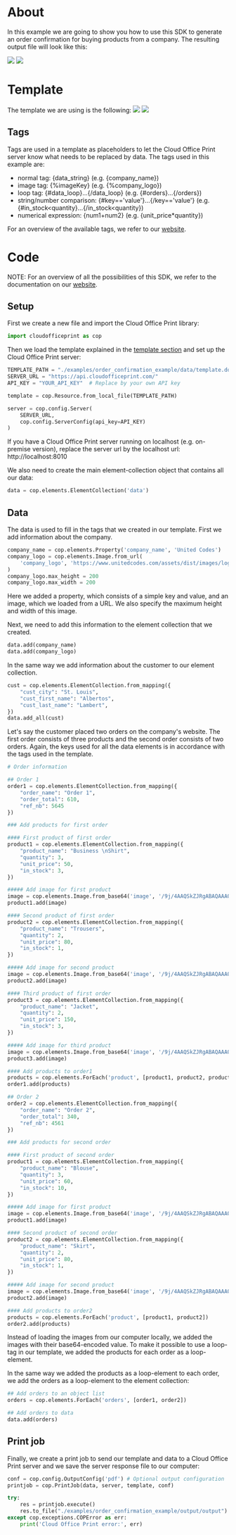 # About
In this example we are going to show you how to use this SDK to generate an order confirmation for buying products from a company. The resulting output file will look like this:

![](https://raw.githubusercontent.com/United-Codes/cloudofficeprint-python/master/examples/order_confirmation_example/imgs/output_imgs/output-1.jpg)
![](https://raw.githubusercontent.com/United-Codes/cloudofficeprint-python/master/examples/order_confirmation_example/imgs/output_imgs/output-2.jpg)

# Template
The template we are using is the following:
![](https://raw.githubusercontent.com/United-Codes/cloudofficeprint-python/master/examples/order_confirmation_example/imgs/template_imgs/template-1.jpg)
![](https://raw.githubusercontent.com/United-Codes/cloudofficeprint-python/master/examples/order_confirmation_example/imgs/template_imgs/template-2.jpg)

## Tags
Tags are used in a template as placeholders to let the Cloud Office Print server know what needs to be replaced by data. The tags used in this example are:
- normal tag: {data_string} (e.g. {company_name})
- image tag: {%imageKey} (e.g. {%company_logo})
- loop tag: {#data_loop}...{/data_loop} (e.g. {#orders}...{/orders})
- string/number comparison: {#key=='value'}...{/key=='value'} (e.g. {#in_stock<quantity}...{/in_stock<quantity})
- numerical expression: {num1+num2} (e.g. {unit_price*quantity})

For an overview of the available tags, we refer to our [website](https://www.cloudofficeprint.com/docs/#tag-overview).

# Code
NOTE: For an overview of all the possibilities of this SDK, we refer to the documentation on our [website](https://cloudofficeprint.com/docs).
## Setup
First we create a new file and import the Cloud Office Print library:
```python
import cloudofficeprint as cop
```

Then we load the template explained in the [template section](#template) and set up the Cloud Office Print server:
```python
TEMPLATE_PATH = "./examples/order_confirmation_example/data/template.docx"
SERVER_URL = "https://api.cloudofficeprint.com/"
API_KEY = "YOUR_API_KEY"  # Replace by your own API key

template = cop.Resource.from_local_file(TEMPLATE_PATH)

server = cop.config.Server(
    SERVER_URL,
    cop.config.ServerConfig(api_key=API_KEY)
)
```
If you have a Cloud Office Print server running on localhost (e.g. on-premise version), replace the server url by the localhost url: http://localhost:8010

We also need to create the main element-collection object that contains all our data:
```python
data = cop.elements.ElementCollection('data')
```

## Data
The data is used to fill in the tags that we created in our template. First we add information about the company.
```python
company_name = cop.elements.Property('company_name', 'United Codes')
company_logo = cop.elements.Image.from_url(
    'company_logo', 'https://www.unitedcodes.com/assets/dist/images/logo-united-codes.svg'
)
company_logo.max_height = 200
company_logo.max_width = 200
```
Here we added a property, which consists of a simple key and value, and an image, which we loaded from a URL. We also specify the maximum height and width of this image.

Next, we need to add this information to the element collection that we created.
```python
data.add(company_name)
data.add(company_logo)
```

In the same way we add information about the customer to our element collection.
```python
cust = cop.elements.ElementCollection.from_mapping({
    "cust_city": "St. Louis",
    "cust_first_name": "Albertos",
    "cust_last_name": "Lambert",
})
data.add_all(cust)
```

Let's say the customer placed two orders on the company's website. The first order consists of three products and the second order consists of two orders. Again, the keys used for all the data elements is in accordance with the tags used in the template.
```python
# Order information

## Order 1
order1 = cop.elements.ElementCollection.from_mapping({
    "order_name": "Order 1",
    "order_total": 610,
    "ref_nb": 5645
})

### Add products for first order

#### First product of first order
product1 = cop.elements.ElementCollection.from_mapping({
    "product_name": "Business \nShirt",
    "quantity": 3,
    "unit_price": 50,
    "in_stock": 3,
})

##### Add image for first product
image = cop.elements.Image.from_base64('image', '/9j/4AAQSkZJRgABAQAAAQABAAD/2wCEAAkGBhAQDxINEhQPEw8SEBcVEBQUEBAP\r\nFBAQFBAVFhQQFBQXGyYeFxkjGRISHy8gIygsLCwsFR8xNTwqNSYrLCkBCQoKDQoN\r\nGQwOGikeHBgpNSkpKSk0KSwpKSk0MCw0NSkpKSksMikpLC4wKSwqKSkpKSkpKjQ0\r\nKSkpKjYpNCkyKf/AABEIAGgAaAMBIgACEQEDEQH/xAAbAAACAwEBAQAAAAAAAAAA\r\nAAAABQIDBAEHBv/EADgQAAIBAgMEBgYKAwAAAAAAAAABAgMRBBIhBTFBUWFxgZGx\r\n0RMWIlKhwQYyYnKSorLh8PEUQlP/xAAUAQEAAAAAAAAAAAAAAAAAAAAA/8QAFBEB\r\nAAAAAAAAAAAAAAAAAAAAAP/aAAwDAQACEQMRAD8A9xAAAAA43YDNjdpU6P13Z8Et\r\nW+wX+tFPhGfwQlxSdSrObu7y046cLdli+ns52vu62A19ZIe5LvRbS2/Se9Sj1q/g\r\nJqWCbbXItlhcu9PxXwA+lp1VJZk00+KJCfYtVRk6d1qsy15NLTv+A4AAAAAAAAAA\r\nAwbRx7ptRSV2r3fDsF06spJyk29G10dhbtN3qtckl8/mQy6NdAGLA1LeybZbtDBK\r\ni4u5vjVWXM2kubAoouTk1mk8u9ejyp3XCTWvYzXOqorMyFDFQnua6tz67bzLj53Q\r\nGKlXbrqb0TurLgmtPiOqGJnHc9OT1Qow1FucXykvEcTQDTDVs8VLdzXJotMWzZaS\r\nj037/wCjaAAAAAAACTFK9Sb+14JIjF2O1PrS+8/FnUwMmNxcKavLe90Vq5dSFTwO\r\nIxLTlelT4J3Vl1b2+kfwpxTbSV3vfHvJ5uICWv8ARySSdObutybt8UcpzrR0rQlZ\r\nf7LXvtvHaqABmwltJKzXQamRVJJ3sk+jS/XzJsC/Au0+uIwF1DScevxQxAAAAAAA\r\nBFU+tL7z/UyJ2b9qS+0/1M7YATLEiOQ7GNgJJO/C1tAtqSQAdsQJORyIFkXZp8mv\r\nEZiqW4aRd0nzQHQAAAjOVk29yV32EjNtCpanLp07wEyXEsvYqlVUd/8AP5clU1Vu\r\nene7AXU5XSb32JoruSTAkpq9tL8gcjmVXvxOMCRKKIRZK4EhhhneEerwFqZvwUvY\r\n6m/G/wAwNAAAAL9sJuMdbe1ustdBgKts1NYx6G+/+gF0r3XFX1emnwLL8en5lfpl\r\nxaXaV1MZDRZo3bVldcwNiJJlDrHP8gDSpHGzI8dHNk4/tcs9OBoTJJmZV0WKogLT\r\nbs6Wkl0371+wuzGzZsvaa5rwf7gMQAAAWbU2FCvJTbkmlZ21uuHQuIABi9ScM9+d\r\n9sV8jtP6E4WMlJekTTunmW/uAANi2BT96r+JeRx/R+lzqfiXkAAQ9WaV82arf7y8\r\nifq9T96r+KPkcADvq/D36nfHyBbAj79T8vkAASWxV/0qfl8i3C7OySzZ5PTc0l4A\r\nAG0AAD//2Q==')
product1.add(image)

#### Second product of first order
product2 = cop.elements.ElementCollection.from_mapping({
    "product_name": "Trousers",
    "quantity": 2,
    "unit_price": 80,
    "in_stock": 1,
})

##### Add image for second product
image = cop.elements.Image.from_base64('image', '/9j/4AAQSkZJRgABAQAAAQABAAD/2wBDAAkGBwgHBgkIBwgKCgkLDRYPDQwMDRsU\r\nFRAWIB0iIiAdHx8kKDQsJCYxJx8fLT0tMTU3Ojo6Iys/RD84QzQ5Ojf/2wBDAQoK\r\nCg0MDRoPDxo3JR8lNzc3Nzc3Nzc3Nzc3Nzc3Nzc3Nzc3Nzc3Nzc3Nzc3Nzc3Nzc3\r\nNzc3Nzc3Nzc3Nzc3Nzf/wAARCABoAGgDASIAAhEBAxEB/8QAHAABAQACAwEBAAAA\r\nAAAAAAAAAAcBBQQGCAID/8QAPRAAAQMDAAUHCAgHAAAAAAAAAQACAwQFEQYHEiFB\r\nEyIxUWFxoSMygZGxssHRFBUXQnOiwuEINVJiY5Lw/8QAFgEBAQEAAAAAAAAAAAAA\r\nAAAAAAEC/8QAFhEBAQEAAAAAAAAAAAAAAAAAAAEx/9oADAMBAAIRAxEAPwC4IiIM\r\nrCIg02mV2msWi1zulNyRmpad0kYlBLS7gDgjioH9q+mVRkG5RQ/hUkfxBVE1/wBx\r\nmp9GKKgiJaytqgJSOLWDaA/22fUoZAcwskA+9zh2ZPzVSu1yaw9LZRz9IKvH+OKN\r\nvsYvlmmek4eyV16uLwJBzTOQCenBAxuWjiY1swjxuLNof96Av2iZtU+Cd4dg9+Qi\r\nPUdkucN5tNLcaYERVEYeA7pHWD3HIXOU51J10k1jraF7tptLUbUeTvDXjOPWD61R\r\nlGjiiIgIiIMrCIgysIiCOfxCTbQstM3pHKyeLB81HaPPloXjGDnHYVYtfcYdXWVw\r\nbl3JTA92WKPy+Sq439AcC0+1VHMjOWwv+807JXLi3Pdu3Eg56iuJT+cWg8071ywc\r\nIioajpD9PvEY6DFE71F3zVcUj1GRONZeJgeaI4mEdpLj8FXFFhxRERRERAREQZWE\r\nRBJte0flLHN+Oz3Co5eOZG2TGcOHtVs16szbrPJje2qe3Pez9lFrwM0TtyrNYo3Z\r\n2CuaOhauhf5Nh7ls3bgT1DoKCt6iTmkvO7onjH5SqmpdqIwbZd3jjUs9xVFRqHFE\r\nRAREQZWERBlYREEw16Of9WWho8w1Tye8M3fFRqtbtwFvXn2K068o9qzWx+7m1Z3Z\r\n/sKjFUPJFVm61NAc0+OIOFtXzBpZtea9vVxWotxB5RufvLZAcpA0EZLDgoLPqF/k\r\n91B4VTfcCqKleoUn6tu7DwqGe7+yqijRxREQEREBERAREQTjXfHtWC3yZI2azHfl\r\njvkopVHmY61ateJA0ftw4/Th7jlE6l2B6FUutZbqdxp6qdmTyUzGFvDnB5z+VbKl\r\ndtMeR6WkbwU0coZaux6Qzx9FGKed3aNtzT4OJ9C+WO2XZG8ObvCIsGoZ+YL207nc\r\nrC7HYWu+Sq6iOomqLdI7jS7RxLRh5Hax4H6yrco1BE4ogIiICIiAiIgm+vFubBbn\r\ndVaPccofWuPmbO8g4wrlrxZIdGKJ7Gkhla0uPVzHY8VEWkAgzOGT0AqpVE1QWMT6\r\nFaWzSAbdYx1MMjOyGxkjxf4Kd0+HxjaG9vR3KxainNqtGbzGHDZdXubu4Dk2BSSo\r\npH2+4VFHNukp3uid3tOPgg7hqdcINPI2jOZaWVvsd+lX1eeNVTj9odvA382UHu5N\r\ny9DqEETiiKIiICIiAiIg1mktlh0hsdVaql7o46hoBe0AluCCDv7QugQalLYJM1F3\r\nrXs/pjYxnjvREHdNEtEbXolST09qExE8nKSvmk2nOOMDqHgpppdq20irdIq2uoI6\r\nSaCpnfK3E+y5oJzghwHhlEQdh1eatn2G4C8XeoD65meRihflke00g7Rxzjv7h2qk\r\nIiAiIgIiIP/Z')
product2.add(image)

#### Third product of first order
product3 = cop.elements.ElementCollection.from_mapping({
    "product_name": "Jacket",
    "quantity": 2,
    "unit_price": 150,
    "in_stock": 3,
})

##### Add image for third product
image = cop.elements.Image.from_base64('image', '/9j/4AAQSkZJRgABAQAAAQABAAD/2wCEAAkGBhQSDRUTExQTExIWFBMZERgVERAV\r\nEhkXExAWGRwVFxQYGygeIxkvHxgUHzAgJTMsLiwsFR4xNTEqNSYrLSsBCQoKBQUF\r\nDQUFDSkYEhgpKSkpKSkpKSkpKSkpKSkpKSkpKSkpKSkpKSkpKSkpKSkpKSkpKSkp\r\nKSkpKSkpKSkpKf/AABEIAGgAaAMBIgACEQEDEQH/xAAcAAEAAgMBAQEAAAAAAAAA\r\nAAAABwgDBAYFAgH/xAA1EAABBAEBBQUGBQUBAAAAAAABAAIDEQQhBQYHEmEiMVGB\r\nkRMUQXGhwSMyQ5KxQmRyk6Iz/8QAFAEBAAAAAAAAAAAAAAAAAAAAAP/EABQRAQAA\r\nAAAAAAAAAAAAAAAAAAD/2gAMAwEAAhEDEQA/AJxREQEREBERARLRAREQEREBERAR\r\nEQEReDv1lui2VkvY4seIjyuBogkgaHx1QaW8nErEw3FhLpZRoWRgGj4OcTQPTU9F\r\nFO+PFjJyXM9g5+KxpvljkdzOsD87xXXRcdJMStO7dqg6s7/5/JXvMw79fauJojrr\r\na9/cjivJjSPZmyTZELq5Do+Rhs3q42W9L+Sj+9PJak8mtoLSbv754mb/AOEoc4Cy\r\nxwLJAPHldqR1Fhe2qn7Mz3xSNkjcWPaba5poghWm2VkmTGikNW+ONxrutzATXqg2\r\nkREBERAREQFynFGYN2Jk3pbWAdS6ZgpdWo2455/Ls+KO9ZJga8RGx30tzPogg9x7\r\n1gL1+6l7qBIa3tGtBqBZ8zXmsTe9BmbNpXosbBZX41pJ+GgWVjKKDMDQVndycjn2\r\nTiO77x4v+YwPsquTS9to6X6lWK4Q7QEmxomjvidJG7585eK6U9qDtEREBERAREQF\r\nBvHLaYdtCOMO5hFDq0EGnSPJN9eUMU5FVg37yPabWy3lv68gFaaMdya/tQaWy8a8\r\nDNl+A90b0t+Q416MXjwnVdXs+Et3cyZCCBLnY7WE9x9lE9xr5W5cswIMkQ7z1+wX\r\n04ar5iOh+evoF++zsoNna2zOSHFyG/llbMx1n9SCZ16eHI+L6qRuBu3XNy34xP4c\r\nrC9os0Hx1qB1bd/4jwXH5GI6TYgcAXDGzO1VmmZUIFnwbzxN83rY4ZZRZtnFN1cn\r\nL+9jm19UFlkREBERAREQCqv759nauYP7mf6yuP3VoFE21eEE+TtLImdLFFDJK5za\r\nDnyUa/poC/NBzm+Lmx7ubKiboHsfK4eLi0En1kd6qO7UhcXoxDNi4bXFzMfEYATV\r\n25zhZrS6Y1Ry96D6jJ1+Z+yyNdqteA9nzP8AAWTmQdvujT9i7WYTX4GO8fHWOV7v\r\n5DR5rxdy7G08TTX3nHr/AHsXW8DcZkuTlxSta+N+O0Oa4W0tEutjzXYjg9HFtGDJ\r\nxpC2JkzHvikt1Bpv8N/f3gaO9UEjoiICIiAiIgIiIIt4mcLZszJOVjva5xY1r43n\r\nlPYFAsd3eRr56qKNqbhZ8JIkxJ/m2MyN/dHYVqUQVbh4dZ3uL8o48gY1zRyljhMW\r\nkG5BHXNyjs69b7gSseztx86bVmJOR4mMsb6voK1CIIs4R8PcrCyJcjJDY+eL2bGB\r\n4c/V7XFzuXsj8tVfx+ClNEQEREBERAREQEREBERAREQEREBERAREQf/Z')
product3.add(image)

#### Add products to order1
products = cop.elements.ForEach('product', [product1, product2, product3])
order1.add(products)

## Order 2
order2 = cop.elements.ElementCollection.from_mapping({
    "order_name": "Order 2",
    "order_total": 340,
    "ref_nb": 4561
})

### Add products for second order

#### First product of second order
product1 = cop.elements.ElementCollection.from_mapping({
    "product_name": "Blouse",
    "quantity": 3,
    "unit_price": 60,
    "in_stock": 10,
})

##### Add image for first product
image = cop.elements.Image.from_base64('image', '/9j/4AAQSkZJRgABAQAAAQABAAD/2wCEAAkGBhAQEBUSExIVFBMWFRIUFxYUGBoU\r\nFxcXGRYYFRgcGhIXICYfFyUlGRcTIS8gJCgpLC0sFx4xNTAqNSk3LCkBCQoKDgwO\r\nGQ8PGiwkHiItKi0vLDU1NSw1Li0vKTQpKSk1KyorNTU1KiwpKSwqNC0sKTQsLSws\r\nLCwpLCw0LCw1LP/AABEIAGgAaAMBIgACEQEDEQH/xAAcAAEAAgMAAwAAAAAAAAAA\r\nAAAABgcDBAUBAgj/xAA3EAABAwIDBAYIBgMAAAAAAAABAAIRAwQSITEHQVFxBQYT\r\nYaHBIiMyQnKBkbEUkqKjstFSYoL/xAAaAQEAAgMBAAAAAAAAAAAAAAAAAwYCBAUB\r\n/8QAJxEAAgICAgADCQAAAAAAAAAAAAECAwQRBRIhMUETIkJRYYGR4fD/2gAMAwEA\r\nAhEDEQA/ALxREQBERAERQfrBtVtrW5Nu2m6qW+05rgGh0xhGRxEQZ+i83okrqna9\r\nQWycIq6qbZKAE/h3/mE+IiVMugOsFC9oitRdLTqDk5piYc3cUTTM7ca2pbnHR00R\r\nF6QBERAEREAREQBcPp3rjaWZw1HkvicDGl7oOkxk2YOpC7ZXz90t0qatzUrH2qlS\r\no6ODQS1on4WtHyWMno3sHGWRNqT8ESTrRtZuHMcKNPsaZBGN3pVSNJEZM1AnPuKg\r\nVhQrvaXPA0kDeAc447966Bql0mZacu8c1lt3mdAMomdY7lC5MtNGHVS/cOUORPcN\r\nSs3QPWS8sKwcPVlwAAgFhbOTXt7tx1GfGVv2tENfU4YgByifPwWK8oYm4d5B+u5F\r\nImuojbHUiyui9rVLJtzRdTOXp0/WMO45e03P4uandrdMqsbUY4OY4BzXDQgqhLam\r\nKjG8PR7yJEnzVnbNrr1T6MmGODmzuDtR9RP/AEs4z29M4HIcdCqDtr/BM0RFKcEI\r\niIAiIgMF/dClSfUIkMY98ccILvJfM76xMnSc48T4r6M6zWtWrZ16VEA1H0nsbJgS\r\n4YdeRKo7pfqRf29Nzn21RxDdaY7UftzGvDcsJHX42UY9tvTPSgC5gIwhrmg9/f4r\r\n3DIGU8Z3fRcSxu8LWNIOMyIPuy4g5HTUqUXVcNafRncAtdrRaKrFKO0ak8DMxnos\r\nj6GIaHLQx5Lxd0iMIYcJg6GM8oWwK7xSLj7QgnzXhNs51gx1OsRIwmXjuI1y5OKn\r\nuzy9BuyGmQ6m8ZcWlpj5earptW4ubgNo0X1HsqEEUmkns51JHs6DM8VY3V3qXfUL\r\nujXAbTptPrGPfLnBwIMNaCARPEZhSxi9pnKzr6/Yzg2t/IspERTlPCIiAIiIAiIg\r\nKN2n2Rb01iOj6VF4+Us+7VhqNmmeRUx2uWDJtq8+mHVKUcWkB+vcW/rKgd3cODIB\r\njcVr2eZb+LlvHTN6mAcPL+l7VWTTqD/U/wBrBQPsmZkDktymBiI4gjwUR1vQ6exy\r\nzP4y8qbuztx83y4/xVtBQfZRbsbb1T75qw7k1oDfu5TlbcfIo+e95EwiIsjSCIiA\r\nIiIAiLwUBVO1XpXHd06IOVJmI/E+D4Na38yheEuDnboWz1ju+2vLipxq1I+Friwf\r\npAWvSE0ncIK15PxLnhV9KYx+htPYYycdMuII71lsb3FhJ13rVovh4aSYOUb93HRK\r\ntDsn65EyFGb+/Un+zi9wXFagffhw5ifIn6Kxgqj6v1sN1RqjeWA8icP2JVuBbFb2\r\niq8vV0v7L4l+giIpDjhERAEREAXgleV4IlAfODvSJJOrnE/MyvWtUJaWN4H7K5bn\r\nZh0e90hj6fcx5Dfk10gchksJ2T9HnXtSOHaQDzgKHoyyQ5SlR1plQ21US0ndnJ1P\r\nMruXlDGIyxaiVYzNlvRw9x8f44zH2nxWw3Z1YAAYKkD2fWP9HkZleOtsmjzFEfBp\r\n/wB9yu+hqhBYM5a9v8grqC41n1Os6RBFKSDIL3OfnxgmPBdoLOEepyORzIZUouCa\r\n0ERFIcwIiIAiIgCIiAIiIAiIgCIiAIiIAiIgP//Z')
product1.add(image)

#### Second product of second order
product2 = cop.elements.ElementCollection.from_mapping({
    "product_name": "Skirt",
    "quantity": 2,
    "unit_price": 80,
    "in_stock": 1,
})

##### Add image for second product
image = cop.elements.Image.from_base64('image', '/9j/4AAQSkZJRgABAQAAAQABAAD/2wBDAAkGBwgHBgkIBwgKCgkLDRYPDQwMDRsU\r\nFRAWIB0iIiAdHx8kKDQsJCYxJx8fLT0tMTU3Ojo6Iys/RD84QzQ5Ojf/2wBDAQoK\r\nCg0MDRoPDxo3JR8lNzc3Nzc3Nzc3Nzc3Nzc3Nzc3Nzc3Nzc3Nzc3Nzc3Nzc3Nzc3\r\nNzc3Nzc3Nzc3Nzc3Nzf/wAARCABoAGgDASIAAhEBAxEB/8QAHAAAAQQDAQAAAAAA\r\nAAAAAAAAAAIDBwgBBAUG/8QAPBAAAQMCAwIKCAMJAAAAAAAAAQACAwQRBQYhBzES\r\nExRhcYKhscHCIjJBUXKBkdIzUpJCRVRzg5SistH/xAAUAQEAAAAAAAAAAAAAAAAA\r\nAAAA/8QAFBEBAAAAAAAAAAAAAAAAAAAAAP/aAAwDAQACEQMRAD8AnFCEIBebxjO2\r\nDYNib8Pr5JmSsa1xc2IuaLi43a9i9Iq77Qq11Xm7FJGuBDZjGOhgDfBBMUefssSf\r\nvVjPjje3vatuPN2XJPVxug607R3qtjpX+3vSDO/n+qCzJzVl4b8cw7+5Z/1NPzjl\r\ntgu7HKA/DMD3KtPKHD3/AFWOPfaw70Fi5toWVohrirX/AMuJ7u5qXg+esDxnEosP\r\noJZnzShxbwoS0aAk6nmCroyRxbqQPmu5k6uNDmfC6kv4LWVLA4j8pPBPYSgsqhCE\r\nAhCEAhCEDdRK2CCSZ/qxtLj0AXVXa6Z09RJM83dI4vcecm5VjM6VPJMqYrKDY8me\r\n0dLhwR3qt0x9IoNd6QUtybKBJb7kDRK9iwgy06rZhJBu02PsPOtUJ+LegtLg9YMQ\r\nwmirAb8fAyT6tBW4vJ7LavlWSqEE3dCXwnquNuwhesQCEIQCEIQeO2r1HEZOnYDb\r\njpY2dvC8qgKU6qadtVRwMGoIL/iVBf8ApaR5lCsm9A2d6bcllJcgwNywd6yNyQ46\r\noFBPRGyZTjCgm7YnU8ZgVdTE6xVXCHQ5o8WlSMoh2G1Nq7FKUn14Y5APhJHmCl5A\r\nIQhAIQhBEm22ovW4bTfkhe89YgeVRTIVIO2Go43NRjv+FTxt73eZR7KgRdYWAUOK\r\nBJNk2TcrL0m6BwFONOqZultcgkHY7VGDOMcd9J6eSPsDvKp4VbNn9VyXOGEy3sDU\r\nNYTzO9HzKyaAQhCAQhCCve0qo5RnDE3X0bIGDqtA8F5CUrtZqqeVZgxKYG4fVSuH\r\nRwiuHJuQNgocdEkb0E6IEuKQCLrLtyQN6BwmwCUwptx0ASo9EHRw2c01ZBUNNjFI\r\n2QfIg+CtWxwexr2m4cLjoVTIvWA96tDleo5XlvC6i9zJSRE9PBF0HUQhCATVVKIK\r\naWZ26NhefkLp1cfN8/J8rYtLexFJIAectI8UFbKhxkkc929xuVqyLekjIJ00Wq6M\r\n2Qa1tVgjRPGMrHFm2iDXcNEkNWwYiVjiigYOruZLYNU7xJShERuQEfrBWM2YVHKM\r\nkYab3MbXxnqvcO6yruyIg3sVO+xt5dlJ7CdGVcgHQQ0+KD3aEIQCTJGyVjmSsa9j\r\nhYtcLg/JCEHCxDJeXcQuZ8Kga4/tQgxH/Gy402yzLkjrtFZGPc2e47QUIQMu2TZe\r\nO6fEB/VZ9qbOyPAv4zEP1x/YhCBJ2Q4JfSvxD6x/alDZHgI31mIHrx/YhCB1uyfL\r\no3y17umZvg1blPszyvCPTo5pj75Kh/gQhCDpUuS8t0rg6LBqThDUF7OH/tdd1jGx\r\nsDI2hrRoGtFgEIQKQhCD/9k=')
product2.add(image)

#### Add products to order2
products = cop.elements.ForEach('product', [product1, product2])
order2.add(products)
```
Instead of loading the images from our computer locally, we added the images with their base64-encoded value. To make it possible to use a loop-tag in our template, we added the products for each order as a loop-element.

In the same way we added the products as a loop-element to each order, we add the orders as a loop-element to the element collection:
```python
## Add orders to an object list
orders = cop.elements.ForEach('orders', [order1, order2])

## Add orders to data
data.add(orders)
```

## Print job
Finally, we create a print job to send our template and data to a Cloud Office Print server and we save the server response file to our computer:
```python
conf = cop.config.OutputConfig('pdf') # Optional output configuration
printjob = cop.PrintJob(data, server, template, conf)

try:
    res = printjob.execute()
    res.to_file("./examples/order_confirmation_example/output/output") # Save response to output file
except cop.exceptions.COPError as err:
    print('Cloud Office Print error:', err)
```
